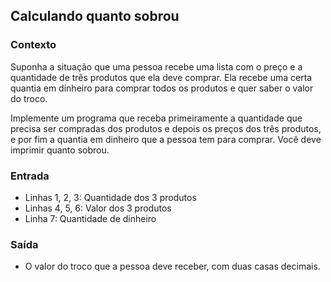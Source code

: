 ## Calculando quanto sobrou

### Contexto
Suponha a situação que uma pessoa recebe uma lista com o preço e a quantidade de três produtos que ela deve comprar.
Ela recebe uma certa quantia em dinheiro para comprar todos os produtos e quer saber o valor do troco.

Implemente um programa que receba primeiramente a quantidade que precisa ser compradas dos produtos e depois os preços dos três produtos, e por fim a quantia em dinheiro que a pessoa tem para comprar. Você deve imprimir quanto sobrou.

### Entrada
- Linhas 1, 2, 3: Quantidade dos 3 produtos
- Linhas 4, 5, 6: Valor dos 3 produtos
- Linha 7: Quantidade de dinheiro

### Saída
- O valor do troco que a pessoa deve receber, com duas casas decimais.
